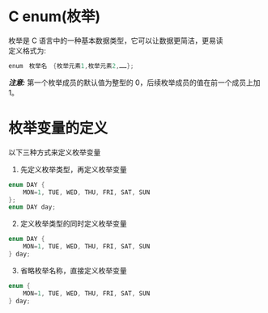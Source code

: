 # C enum(枚举)

枚举是 C 语言中的一种基本数据类型，它可以让数据更简洁，更易读 <br>
定义格式为: <br>
```c
enum　枚举名　{枚举元素1,枚举元素2,……};
```
***注意:*** 第一个枚举成员的默认值为整型的 0，后续枚举成员的值在前一个成员上加 1。 <br>

# 枚举变量的定义
以下三种方式来定义枚举变量 <br>
1. 先定义枚举类型，再定义枚举变量
```c
enum DAY {
    MON=1, TUE, WED, THU, FRI, SAT, SUN
};
enum DAY day;
```
2. 定义枚举类型的同时定义枚举变量
```c
enum DAY {
    MON=1, TUE, WED, THU, FRI, SAT, SUN
} day;
```
3. 省略枚举名称，直接定义枚举变量
```c
enum {
    MON=1, TUE, WED, THU, FRI, SAT, SUN
} day;
```
